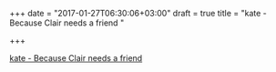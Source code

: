 +++
date = "2017-01-27T06:30:06+03:00"
draft = true
title = "kate - Because Clair needs a friend "

+++

<p><a href="https://t.co/Q2fO1LKf4y">kate - Because Clair needs a friend </a></p>
